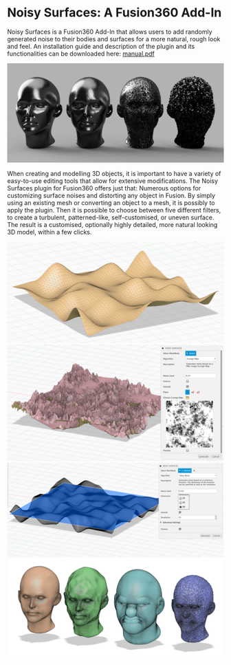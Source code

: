# Noisy Surfaces: A Fusion360 Add-In

Noisy Surfaces is a Fusion360 Add-In that allows users to add randomly generated noise to their bodies and surfaces for a more natural, rough look and feel. An installation guide and description of the plugin and its functionalities can be downloaded here: [manual.pdf](/resources/readme/manual.pdf)

![TrailerImage](/resources/readme/heads.png)

When creating and modelling 3D objects, it is important to have a variety of easy-to-use editing tools that allow for extensive modifications. The Noisy Surfaces plugin for Fusion360 offers just that: Numerous options for customizing surface noises and distorting any object in Fusion. By simply using an existing mesh or converting an object to a mesh, it is possibly to apply the plugin. Then it is possible to choose between five different filters, to create a turbulent, patterned-like, self-customised, or uneven surface. The result is a customised, optionally highly detailed, more natural looking 3D model, within a few clicks.

![TrailerImage](/resources/readme/valueNoisePlane.png)
![TrailerImage](/resources/readme/working.png)
![TrailerImage](/resources/readme/preview.png)
![TrailerImage](/resources/readme/newheads.png)

